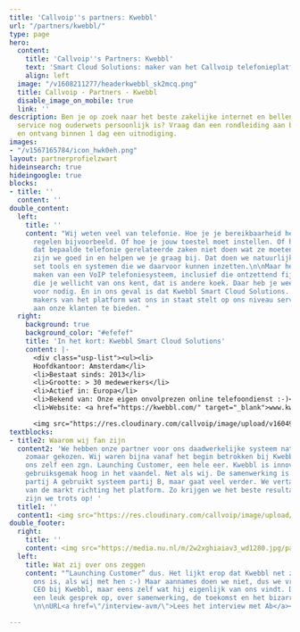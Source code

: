 ```yaml
---
title: 'Callvoip''s partners: Kwebbl'
url: "/partners/kwebbl/"
type: page
hero:
  content:
    title: 'Callvoip''s Partners: Kwebbl'
    text: 'Smart Cloud Solutions: maker van het Callvoip telefonieplatform'
    align: left
  image: "/v1608211277/headerkwebbl_sk2mcq.png"
  title: Callvoip - Partners - Kwebbl
  disable_image_on_mobile: true
  link: ''
description: Ben je op zoek naar het beste zakelijke internet en bellen aanbod waar
  service nog ouderwets persoonlijk is? Vraag dan een rondleiding aan bij Callvoip
  en ontvang binnen 1 dag een uitnodiging.
images:
- "/v1567165784/icon_hwk0eh.png"
layout: partnerprofielzwart
hideinsearch: true
hideingoogle: true
blocks:
- title: ''
  content: ''
double_content:
  left:
    title: ''
    content: "Wij weten veel van telefonie. Hoe je je bereikbaarheid het beste kunt
      regelen bijvoorbeeld. Of hoe je jouw toestel moet instellen. Of hoe het komt
      dat bepaalde telefonie gerelateerde zaken niet doen wat ze moeten doen. Daar
      zijn we goed in en helpen we je graag bij. Dat doen we natuurlijk met een grote
      set tools en systemen die we daarvoor kunnen inzetten.\n\nMaar het daadwerkelijk
      maken van een VoIP telefoniesysteem, inclusief die ontzettend fijne beheeromgeving
      die je wellicht van ons kent, dat is andere koek. Daar heb je weer andere specialisten
      voor nodig. En in ons geval is dat Kwebbl Smart Cloud Solutions. Zij zijn de
      makers van het platform wat ons in staat stelt op ons niveau service en gemak
      aan onze klanten te bieden. "
  right:
    background: true
    background_color: "#efefef"
    title: 'In het kort: Kwebbl Smart Cloud Solutions'
    content: |-
      <div class="usp-list"><ul><li>
      Hoofdkantoor: Amsterdam</li>
      <li>Bestaat sinds: 2013</li>
      <li>Grootte: > 30 medewerkers</li>
      <li>Actief in: Europa</li>
      <li>Bekend van: Onze eigen onvolprezen online telefoondienst :-)</li>
      <li>Website: <a href="https://kwebbl.com/" target="_blank">www.kwebbl.com</a></li><br></div>

      <img src="https://res.cloudinary.com/callvoip/image/upload/v1604923393/kwebbl_v99d46.png" alt="kwebbl logo">
textblocks:
- title2: Waarom wij fan zijn
  content2: 'We hebben onze partner voor ons daadwerkelijke systeem natuurlijk niet
    zomaar gekozen. Wij waren bijna vanaf het begin betrokken bij Kwebbl. Zij noemen
    ons zelf een zgn. Launching Customer, een hele eer. Kwebbl is innovatief en heeft
    gebruiksgemak hoog in het vaandel. Net als wij. De samenwerking is dan ook niet
    partij A gebruikt systeem partij B, maar gaat veel verder. We vertalen onze kennis
    van de markt richting het platform. Zo krijgen we het beste resultaat, en daar
    zijn we trots op! '
  title1: ''
  content1: <img src="https://res.cloudinary.com/callvoip/image/upload/v1608211462/kwebbl_ucxpce.gif">
double_footer:
  right:
    title: ''
    content: <img src="https://media.nu.nl/m/2w2xghiaiav3_wd1280.jpg/patrick-ster-uit-animatieserie-spongebob-squarepants-krijgt-eigen-serie.jpg">
  left:
    title: Wat zij over ons zeggen
    content: "“Launching Customer” dus. Het lijkt erop dat Kwebbl net zo blij met
      ons is, als wij met hen :-) Maar aannames doen we niet, dus we vroegen Ab Trik,
      CEO bij Kwebbl, maar eens zelf wat hij eigenlijk van ons vindt. Dat leverde
      een leuk gesprek op, over samenwerking, de toekomst en het bizarre jaar 2020.\n
      \n\nURL<a href=\"/interview-avm/\">Lees het interview met Ab</a><br><br>\n"

---
```

